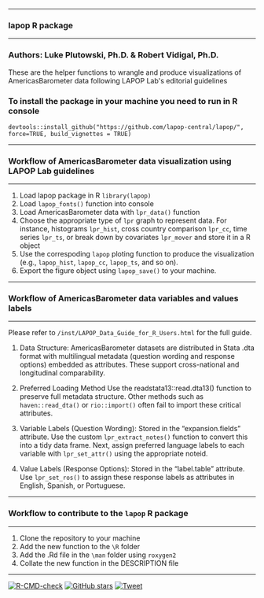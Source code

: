 -----------------------------------------------------------------------
### lapop R package
-----------------------------------------------------------------------
### Authors: Luke Plutowski, Ph.D. & Robert Vidigal, Ph.D.
These are the helper functions to wrangle and produce visualizations of 
AmericasBarometer data following LAPOP Lab's editorial guidelines

### To install the package in your machine you need to run in R console
`devtools::install_github("https://github.com/lapop-central/lapop/", force=TRUE, build_vignettes = TRUE)`

-----------------------------------------------------------------------
### Workflow of AmericasBarometer data visualization using LAPOP Lab guidelines 
-----------------------------------------------------------------------

1) Load lapop package in R `library(lapop)`
2) Load `lapop_fonts()` function into console
3) Load AmericasBarometer data with `lpr_data()` function 
4) Choose the appropriate type of `lpr` graph to represent data. For instance, 
histograms `lpr_hist`, cross country comparison `lpr_cc`, time series `lpr_ts`, 
or break down by covariates `lpr_mover` and store it in a R object
5) Use the correspoding `lapop` ploting function to produce the visualization (e.g., `lapop_hist`, `lapop_cc`, `lapop_ts`, and so on).
6) Export the figure object using `lapop_save()` to your machine.

-----------------------------------------------------------------------
### Workflow of AmericasBarometer data variables and values labels
-----------------------------------------------------------------------
Please refer to `/inst/LAPOP_Data_Guide_for_R_Users.html` for the full guide.

1) Data Structure: AmericasBarometer datasets are distributed in Stata .dta format with
multilingual metadata (question wording and response options) embedded
as attributes. These support cross-national and longitudinal
comparability.

2) Preferred Loading Method
Use the readstata13::read.dta13() function to preserve full metadata
structure. Other methods such as `haven::read_dta()` or
`rio::import()` often fail to import these critical attributes.

3) Variable Labels (Question Wording): Stored in the “expansion.fields” attribute.
Use the custom `lpr_extract_notes()` function to convert this into a tidy
data frame. Next, assign preferred language labels to each variable with
`lpr_set_attr()` using the appropriate noteid.

5) Value Labels (Response Options): Stored in the “label.table” attribute. 
Use `lpr_set_ros()` to assign these response labels as attributes
in English, Spanish, or Portuguese.

-----------------------------------------------------------------------
### Workflow to contribute to the `lapop` R package
-----------------------------------------------------------------------
1) Clone the repository to your machine
2) Add the new function to the `\R` folder
3) Add the .Rd file in the `\man` folder using `roxygen2`
4) Collate the new function in the DESCRIPTION file
-----------------------------------------------------------------------
<!-- badges: start -->
[![R-CMD-check](https://github.com/lapop-central/lapop-viz/actions/workflows/R-CMD-check.yaml/badge.svg)](https://github.com/lapop-central/lapop-viz/actions/workflows/R-CMD-check.yaml)
[![GitHub stars](https://img.shields.io/github/stars/lapop-central/lapop.svg?style=social&label=Star&maxAge=3600)](https://github.com/lapop-central/lapop/stargazers)
[![Tweet](https://cdn.prod.website-files.com/5e0f1144930a8bc8aace526c/65dd9eb5aaca434fac4f1ca4_shields.io.svg)](https://twitter.com/intent/tweet?url=https://github.com/lapop-central/lapop&text=Check%20out%20the%20lapop%20R%20package%20for%20working%20with%20the%20AmericasBarometer%20data!%20%23rstats%20%23lapop%20%23AmericasBarometer%20%23opensource)
<!-- badges: end -->
